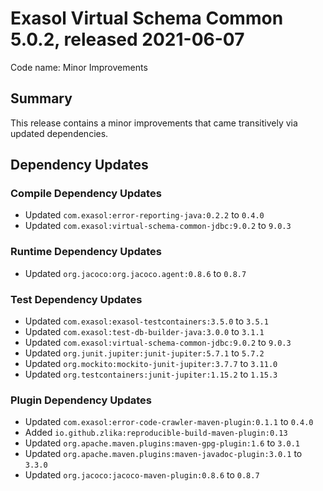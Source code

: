 # Exasol Virtual Schema Common 5.0.2, released 2021-06-07

Code name: Minor Improvements

## Summary

This release contains a minor improvements that came transitively via updated dependencies. 

## Dependency Updates

### Compile Dependency Updates

* Updated `com.exasol:error-reporting-java:0.2.2` to `0.4.0`
* Updated `com.exasol:virtual-schema-common-jdbc:9.0.2` to `9.0.3`

### Runtime Dependency Updates

* Updated `org.jacoco:org.jacoco.agent:0.8.6` to `0.8.7`

### Test Dependency Updates

* Updated `com.exasol:exasol-testcontainers:3.5.0` to `3.5.1`
* Updated `com.exasol:test-db-builder-java:3.0.0` to `3.1.1`
* Updated `com.exasol:virtual-schema-common-jdbc:9.0.2` to `9.0.3`
* Updated `org.junit.jupiter:junit-jupiter:5.7.1` to `5.7.2`
* Updated `org.mockito:mockito-junit-jupiter:3.7.7` to `3.11.0`
* Updated `org.testcontainers:junit-jupiter:1.15.2` to `1.15.3`

### Plugin Dependency Updates

* Updated `com.exasol:error-code-crawler-maven-plugin:0.1.1` to `0.4.0`
* Added `io.github.zlika:reproducible-build-maven-plugin:0.13`
* Updated `org.apache.maven.plugins:maven-gpg-plugin:1.6` to `3.0.1`
* Updated `org.apache.maven.plugins:maven-javadoc-plugin:3.0.1` to `3.3.0`
* Updated `org.jacoco:jacoco-maven-plugin:0.8.6` to `0.8.7`

